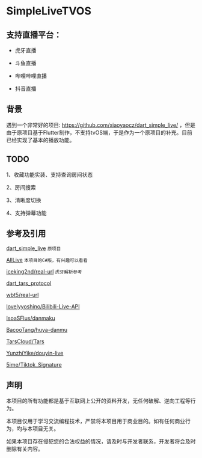 # SimpleLiveTVOS

## 支持直播平台：

- 虎牙直播

- 斗鱼直播

- 哔哩哔哩直播

- 抖音直播

## 背景

遇到一个非常好的项目: https://github.com/xiaoyaocz/dart_simple_live/ ，但是由于原项目基于Flutter制作，不支持tvOS端，于是作为一个原项目的补充。目前已经实现了基本的播放功能。

## TODO

1、收藏功能实装、支持查询房间状态

2、房间搜索

3、清晰度切换

4、支持弹幕功能

## 参考及引用

[dart_simple_live](https://github.com/xiaoyaocz/dart_simple_live/) `原项目`

[AllLive](https://github.com/xiaoyaocz/AllLive) `本项目的C#版，有兴趣可以看看`

[iceking2nd/real-url](https://github.com/iceking2nd/real-url) `虎牙解析参考`

[dart_tars_protocol](https://github.com/xiaoyaocz/dart_tars_protocol.git)

[wbt5/real-url](https://github.com/wbt5/real-url)

[lovelyyoshino/Bilibili-Live-API](https://github.com/lovelyyoshino/Bilibili-Live-API/blob/master/API.WebSocket.md)

[IsoaSFlus/danmaku](https://github.com/IsoaSFlus/danmaku)

[BacooTang/huya-danmu](https://github.com/BacooTang/huya-danmu)

[TarsCloud/Tars](https://github.com/TarsCloud/Tars)

[YunzhiYike/douyin-live](https://github.com/YunzhiYike/douyin-live)

[5ime/Tiktok_Signature](https://github.com/5ime/Tiktok_Signature)

## 声明

本项目的所有功能都是基于互联网上公开的资料开发，无任何破解、逆向工程等行为。

本项目仅用于学习交流编程技术，严禁将本项目用于商业目的。如有任何商业行为，均与本项目无关。

如果本项目存在侵犯您的合法权益的情况，请及时与开发者联系，开发者将会及时删除有关内容。


